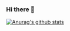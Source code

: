 ### Hi there 👋
        
[![Anurag's github stats](https://github-readme-stats.vercel.app/api?username=plaidshirtakos)](https://github.com/plaidshirtakos/github-readme-stats)
